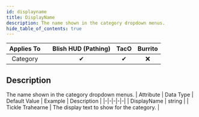 ```yaml
---
id: displayname
title: DisplayName
description: The name shown in the category dropdown menus.
hide_table_of_contents: true
---
```

| Applies To | | Blish HUD (Pathing) | TacO | Burrito |
|-|-|-|-|-|
| <center>Category</center> | | <center>✔</center> | <center>✔</center> | <center>❌</center> |



## Description
The name shown in the category dropdown menus.
| Attribute | Data Type | Default Value | Example | Description |
|-|-|-|-|-|
| DisplayName | string |  | Tickle Trahearne | The display text to show for the category. | 


